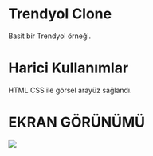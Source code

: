 
<h1> Trendyol Clone </h1>

Basit bir Trendyol  örneği.


<h1> Harici Kullanımlar </h1>

HTML CSS ile görsel arayüz sağlandı.

<h1> EKRAN GÖRÜNÜMÜ</h1>

![](trendekran.gif)
